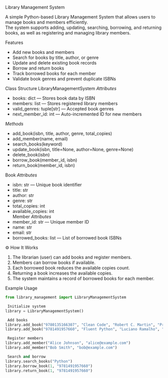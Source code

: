 Library Management System

A simple Python-based Library Management System that allows users to manage books and members efficiently.  
The system supports adding, updating, searching, borrowing, and returning books, as well as registering and managing library members.

 Features

- Add new books and members  
- Search for books by title, author, or genre  
- Update and delete existing book records  
- Borrow and return books  
- Track borrowed books for each member  
- Validate book genres and prevent duplicate ISBNs  

 Class Structure
 LibraryManagementSystem
*Attributes*
- books: dict — Stores book data by ISBN  
- members: list — Stores registered library members  
- valid_genres: tuple[str] — Accepted book genres  
- next_member_id: int — Auto-incremented ID for new members  

*Methods*
- add_book(isbn, title, author, genre, total_copies)  
- add_member(name, email)  
- search_books(keyword)  
- update_book(isbn, title=None, author=None, genre=None)  
- delete_book(isbn)  
- borrow_book(member_id, isbn)  
- return_book(member_id, isbn)

 Book
*Attributes*
- isbn: str — Unique book identifier  
- title: str  
- author: str  
- genre: str  
- total_copies: int  
- available_copies: int  
 Member
*Attributes*
- member_id: str — Unique member ID  
- name: str  
- email: str  
- borrowed_books: list — List of borrowed book ISBNs  

⚙️ How It Works

1. The librarian (user) can add books and register members.
2. Members can borrow books if available.
3. Each borrowed book reduces the available copies count.
4. Returning a book increases the available copies.
5. The system maintains a record of borrowed books for each member.

Example Usage

```python
from library_management import LibraryManagementSystem

 Initialize system
library = LibraryManagementSystem()

 Add books
library.add_book("9780135166307", "Clean Code", "Robert C. Martin", "Programming", 5)
library.add_book("9781491957660", "Fluent Python", "Luciano Ramalho", "Programming", 3)

 Register members
library.add_member("Alice Johnson", "alice@example.com")
library.add_member("Bob Smith", "bob@example.com")

 Search and borrow
library.search_books("Python")
library.borrow_book(1, "9781491957660")
library.return_book(1, "9781491957660")
